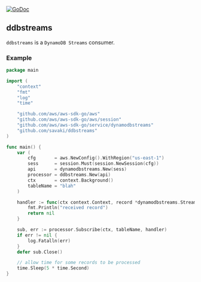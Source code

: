 [![GoDoc](https://godoc.org/github.com/savaki/ddbstreams?status.svg)](https://godoc.org/github.com/savaki/ddbstreams)

ddbstreams
--------------------------------------------------

`ddbstreams` is a `DynamoDB Streams` consumer.

### Example

```go
package main

import (
	"context"
	"fmt"
	"log"
	"time"

	"github.com/aws/aws-sdk-go/aws"
	"github.com/aws/aws-sdk-go/aws/session"
	"github.com/aws/aws-sdk-go/service/dynamodbstreams"
	"github.com/savaki/ddbstreams"
)

func main() {
	var (
		cfg       = aws.NewConfig().WithRegion("us-east-1")
		sess      = session.Must(session.NewSession(cfg))
		api       = dynamodbstreams.New(sess)
		processor = ddbstreams.New(api)
		ctx       = context.Background()
		tableName = "blah"
	)

	handler := func(ctx context.Context, record *dynamodbstreams.StreamRecord) error {
		fmt.Println("received record")
		return nil
	}

	sub, err := processor.Subscribe(ctx, tableName, handler)
	if err != nil {
		log.Fatalln(err)
	}
	defer sub.Close()

	// allow time for some records to be processed
	time.Sleep(5 * time.Second)
}
```